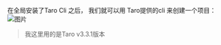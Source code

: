 在全局安装了Taro Cli 之后， 我们就可以用 Taro提供的cli 来创建一个项目：
![图片](/Users/gxg/others/workspace/Blog/Taro/Demo01/src/images/taro_demo01.png)
>我这里用的是Taro v3.3.1版本


